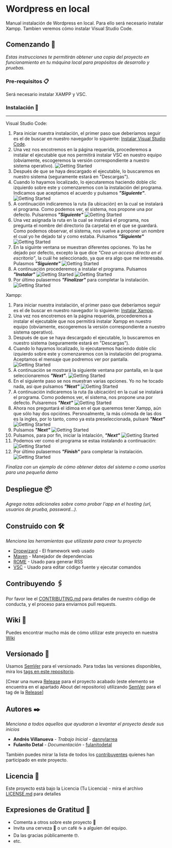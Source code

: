 # Wordpress en local

Manual instalación de Wordpress en local. Para ello será necesario instalar Xampp. Tambien veremos cómo instalar Visual Studio Code.

## Comenzando 🚀

_Estas instrucciones te permitirán obtener una copia del proyecto en funcionamiento en tu máquina local para propósitos de desarrollo y pruebas._

### Pre-requisitos 📋

Será necesario instalar XAMPP y VSC.

### Instalación 🔧
---

Visual Studio Code:
1.  Para iniciar nuestra instalación, el primer paso que deberíamos seguir es el de buscar en nuestro navegador lo siguiente: [Instalar Visual Studio Code](https://code.visualstudio.com/download).
2. Una vez nos encotremos en la página requerida, procederemos a instalar el ejecutable que nos permitirá instalar VSC en nuestro equipo (obviamente, escogeremos la versión correspondiente a nuestro sistema operativo). ![Getting Started](./Captura.PNG)
3. Después de que se haya descargado el ejecutable, lo buscaremos en nuestro sistema (seguramente estará en "Descargas").
4. Cuando lo hayamos localizado, lo ejecutaremos haciendo doble clic izquierdo sobre este y comenzaremos con la instalación del programa. Indicamos que aceptamos el acuerdo y pulsamos ***"Siguiente"***. ![Getting Started](./Captura2.PNG)
5. A continuación indicaremos la ruta (la ubicación) en la cual se instalará el programa. Como podemos ver, el sistema, nos propone una por defecto. Pulsaremos ***"Siguiente"*** ![Getting Started](./Captura3.PNG)
6. Una vez asignada la ruta en la cual se instalará el programa, nos pregunta el nombre del directorio (la carpeta) en el que se guardará. Como podemos observar, el sistema, nos vuelve a proponer un nombre el cual yo he dejado tal y como estaba. Pulsamos ***"Siguiente"*** ![Getting Started](./Captura4.PNG)
7. En la siguinte ventana se muestran diferentes opciones. Yo las he dejado por defecto, excepto la que dice *"Crea un acceso directo en el escritorio"*, la cuál he seleccionado, ya que era algo que me interesaba. Pulasmos ***"Siguiente"*** ![Getting Started](./Captura5.PNG)
8. A continuación procederemos a instalar el programa. Pulsamos ***"Instalar"*** ![Getting Started](./Captura6.PNG)
![Getting Started](./Captura7.PNG)
9. Por último pulasermos ***"Finalizar"*** para completar la instalación. ![Getting Started](./Captura8.PNG)

Xampp:
1.  Para iniciar nuestra instalación, el primer paso que deberíamos seguir es el de buscar en nuestro navegador lo siguiente: [Instalar Xampp](https://www.apachefriends.org/es/index.html).
2. Una vez nos encotremos en la página requerida, procederemos a instalar el ejecutable que nos permitirá instalar Xampp en nuestro equipo (obviamente, escogeremos la versión correspondiente a nuestro sistema operativo).
3. Después de que se haya descargado el ejecutable, lo buscaremos en nuestro sistema (seguramente estará en "Descargas").
4. Cuando lo hayamos localizado, lo ejecutaremos haciendo doble clic izquierdo sobre este y comenzaremos con la instalación del programa. Aceptamos el mensaje que podremos ver por pantalla. ![Getting Started](./Captura2.2.PNG)
5. A continuación se mostrará la siguiente ventana por pantalla, en la que seleccionaremos ***"Next"***. ![Getting Started](./Captura3.2.PNG)
6. En el siguiente paso se nos muestran varias opciones. Yo no he tocado nada, asi que pulsamos ***"Next"*** ![Getting Started](./Captura4.2.PNG)
7. A continuación indicaremos la ruta (la ubicación) en la cual se instalará el programa. Como podemos ver, el sistema, nos propone una por defecto. Pulsaremos ***"Next"*** ![Getting Started](./Captura5.2.PNG)
8. Ahora nos preguntará el idimoa en el que queremos tener Xampp, aún que sólo hay dos opciónes. Persnoalmente, la más cómoda de las dos es la ingles, por lo tanto, como ya esta preseleccionada, pulsaré ***"Next"*** ![Getting Started](./Captura6.2.PNG)
9. Pulsamos ***"Next"*** ![Getting Started](./Captura7.2.PNG)
10. Pulsamos, para por fin, iniciar la intalación, ***"Next"*** ![Getting Started](./Captura8.2.PNG)
11. Podemos ver como el programa se estaa instalando a continuación: ![Getting Started](./Captura9.2.PNG)
12. Por último pulasermos ***"Finish"*** para completar la instalación. ![Getting Started](./Captura10.2.PNG)

_Finaliza con un ejemplo de cómo obtener datos del sistema o como usarlos para una pequeña demo_


## Despliegue 📦

_Agrega notas adicionales sobre como probar l'app en el hosting (url, usuarios de prueba, password...)._

## Construido con 🛠️

_Menciona las herramientas que utilizaste para crear tu proyecto_

* [Dropwizard](http://www.dropwizard.io/1.0.2/docs/) - El framework web usado
* [Maven](https://maven.apache.org/) - Manejador de dependencias
* [ROME](https://rometools.github.io/rome/) - Usado para generar RSS
* [VSC](https://code.visualstudio.com/) - Usado para editar código fuente y ejecutar comandos

## Contribuyendo 🖇️

Por favor lee el [CONTRIBUTING.md](https://gist.github.com/villanuevand/xxxxxx) para detalles de nuestro código de conducta, y el proceso para enviarnos pull requests.

## Wiki 📖

Puedes encontrar mucho más de cómo utilizar este proyecto en nuestra [Wiki](https://github.com/tu/proyecto/wiki)

## Versionado 📌

Usamos [SemVer](http://semver.org/) para el versionado. Para todas las versiones disponibles, mira los [tags en este repositorio](https://github.com/tu/proyecto/tags).

[Crear una nueva [Release](https://docs.github.com/es/repositories/releasing-projects-on-github/about-releases) para el proyecto acabado (este elemento se encuentra en el apartado About del repositorio) utilizando [SemVer](http://semver.org/) para el tag de la [Release](https://docs.github.com/es/repositories/releasing-projects-on-github/about-releases)]

## Autores ✒️

_Menciona a todos aquellos que ayudaron a levantar el proyecto desde sus inicios_

* **Andrés Villanueva** - *Trabajo Inicial* - [dannylarrea](https://github.com/dannylarrea)
* **Fulanito Detal** - *Documentación* - [fulanitodetal](#fulanito-de-tal)

También puedes mirar la lista de todos los [contribuyentes](https://github.com/your/project/contributors) quíenes han participado en este proyecto. 

## Licencia 📄

Este proyecto está bajo la Licencia (Tu Licencia) - mira el archivo [LICENSE.md](LICENSE.md) para detalles

## Expresiones de Gratitud 🎁

* Comenta a otros sobre este proyecto 📢
* Invita una cerveza 🍺 o un café ☕ a alguien del equipo. 
* Da las gracias públicamente 🤓.
* etc.